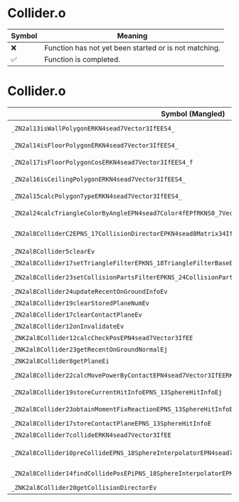 # Collider.o
| Symbol | Meaning 
| ------------- | ------------- 
| :x: | Function has not yet been started or is not matching. 
| :white_check_mark: | Function is completed. 


# Collider.o
| Symbol (Mangled) | Symbol (Demangled) | Decompiled? |
| ------------- |  ------------- | ------------- |
| `_ZN2al13isWallPolygonERKN4sead7Vector3IfEES4_` | `al::isWallPolygon(sead::Vector3<float> const&,sead::Vector3<float> const&)` | :white_check_mark: |
| `_ZN2al14isFloorPolygonERKN4sead7Vector3IfEES4_` | `al::isFloorPolygon(sead::Vector3<float> const&,sead::Vector3<float> const&)` | :white_check_mark: |
| `_ZN2al17isFloorPolygonCosERKN4sead7Vector3IfEES4_f` | `al::isFloorPolygonCos(sead::Vector3<float> const&,sead::Vector3<float> const&,float)` | :white_check_mark: |
| `_ZN2al16isCeilingPolygonERKN4sead7Vector3IfEES4_` | `al::isCeilingPolygon(sead::Vector3<float> const&,sead::Vector3<float> const&)` | :white_check_mark: |
| `_ZN2al15calcPolygonTypeERKN4sead7Vector3IfEES4_` | `al::calcPolygonType(sead::Vector3<float> const&,sead::Vector3<float> const&)` | :white_check_mark: |
| `_ZN2al24calcTriangleColorByAngleEPN4sead7Color4fEPfRKNS0_7Vector3IfEE` | `al::calcTriangleColorByAngle(sead::Color4f *,float *,sead::Vector3<float> const&)` | :white_check_mark: |
| `_ZN2al8ColliderC2EPNS_17CollisionDirectorEPKN4sead8Matrix34IfEEPKNS3_7Vector3IfEESB_ffj` | `al::Collider::Collider(al::CollisionDirector *,sead::Matrix34<float> const*,sead::Vector3<float> const*,sead::Vector3<float> const*,float,float,unsigned int)` | :white_check_mark: |
| `_ZN2al8Collider5clearEv` | `al::Collider::clear(void)` | :white_check_mark: |
| `_ZN2al8Collider17setTriangleFilterEPKNS_18TriangleFilterBaseE` | `al::Collider::setTriangleFilter(al::TriangleFilterBase const*)` | :white_check_mark: |
| `_ZN2al8Collider23setCollisionPartsFilterEPKNS_24CollisionPartsFilterBaseE` | `al::Collider::setCollisionPartsFilter(al::CollisionPartsFilterBase const*)` | :white_check_mark: |
| `_ZN2al8Collider24updateRecentOnGroundInfoEv` | `al::Collider::updateRecentOnGroundInfo(void)` | :white_check_mark: |
| `_ZN2al8Collider19clearStoredPlaneNumEv` | `al::Collider::clearStoredPlaneNum(void)` | :white_check_mark: |
| `_ZN2al8Collider17clearContactPlaneEv` | `al::Collider::clearContactPlane(void)` | :white_check_mark: |
| `_ZN2al8Collider12onInvalidateEv` | `al::Collider::onInvalidate(void)` | :white_check_mark: |
| `_ZNK2al8Collider12calcCheckPosEPN4sead7Vector3IfEE` | `al::Collider::calcCheckPos(sead::Vector3<float> *)const` | :white_check_mark: |
| `_ZNK2al8Collider23getRecentOnGroundNormalEj` | `al::Collider::getRecentOnGroundNormal(unsigned int)const` | :white_check_mark: |
| `_ZNK2al8Collider8getPlaneEi` | `al::Collider::getPlane(int)const` | :white_check_mark: |
| `_ZN2al8Collider22calcMovePowerByContactEPN4sead7Vector3IfEERKS3_` | `al::Collider::calcMovePowerByContact(sead::Vector3<float> *,sead::Vector3<float> const&)` | :white_check_mark: |
| `_ZN2al8Collider19storeCurrentHitInfoEPNS_13SphereHitInfoEj` | `al::Collider::storeCurrentHitInfo(al::SphereHitInfo *,unsigned int)` | :white_check_mark: |
| `_ZN2al8Collider23obtainMomentFixReactionEPNS_13SphereHitInfoEPN4sead7Vector3IfEES6_bj` | `al::Collider::obtainMomentFixReaction(al::SphereHitInfo *,sead::Vector3<float> *,sead::Vector3<float> *,bool,unsigned int)` | :white_check_mark: |
| `_ZN2al8Collider17storeContactPlaneEPNS_13SphereHitInfoE` | `al::Collider::storeContactPlane(al::SphereHitInfo *)` | :white_check_mark: |
| `_ZN2al8Collider7collideERKN4sead7Vector3IfEE` | `al::Collider::collide(sead::Vector3<float> const&)` | :white_check_mark: |
| `_ZN2al8Collider10preCollideEPNS_18SphereInterpolatorEPN4sead7Vector3IfEEPfRKS5_PNS_13SphereHitInfoEj` | `al::Collider::preCollide(al::SphereInterpolator *,sead::Vector3<float> *,float *,sead::Vector3<float> const&,al::SphereHitInfo *,unsigned int)` | :white_check_mark: |
| `_ZN2al8Collider14findCollidePosEPiPNS_18SphereInterpolatorEPNS_13SphereHitInfoEj` | `al::Collider::findCollidePos(int *,al::SphereInterpolator *,al::SphereHitInfo *,unsigned int)` | :white_check_mark: |
| `_ZNK2al8Collider20getCollisionDirectorEv` | `al::Collider::getCollisionDirector(void)const` | :white_check_mark: |
